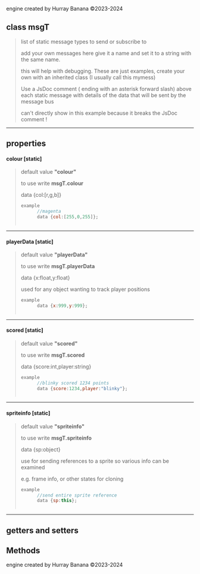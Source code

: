 engine created by Hurray Banana &copy;2023-2024
## class msgT
> list of static message types to send or subscribe to
> 
> add your own messages here give it a name and set it to a string with the same name.
> 
> this will help with debugging. These are just examples, create your own with an inherited class (I usually call this mymess)
> 
> Use a JsDoc comment ( ending with an asterisk forward slash) above each static message with details of the data that will be sent by the message bus
> 
> can't directly show in this example because it breaks the JsDoc comment !
> 
> 

---

## properties
####  colour [static]
> default value **"colour"**
> 
> to use write **msgT.colour**
> 
> data {col:[r,g,b]}
> 
> ```js
> example
>       //magenta
>       data {col:[255,0,255]};
>     
> ```
> 

---

####  playerData [static]
> default value **"playerData"**
> 
> to use write **msgT.playerData**
> 
> data {x:float,y:float}
> 
> used for any object wanting to track player positions
> 
> ```js
> example
>       data {x:999,y:999};
>     
> ```
> 

---

####  scored [static]
> default value **"scored"**
> 
> to use write **msgT.scored**
> 
> data {score:int,player:string}
> 
> ```js
> example
>       //blinky scored 1234 points
>       data {score:1234,player:"blinky"};
>     
> ```
> 

---

####  spriteinfo [static]
> default value **"spriteinfo"**
> 
> to use write **msgT.spriteinfo**
> 
> data {sp:object}
> 
> use for sending references to a sprite so various info can be examined
> 
> e.g. frame info, or other states for cloning
> 
> ```js
> example
>       //send entire sprite reference
>       data {sp:this};
>     
> ```
> 

---

## getters and setters
## Methods
engine created by Hurray Banana &copy;2023-2024
